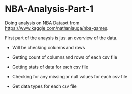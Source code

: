 # NBA-Analysis-Part-1

Doing analysis on NBA Dataset from https://www.kaggle.com/nathanlauga/nba-games.

First part of the anaysis is just an overview of the data.

- Will be checking columns and rows

- Getting count of columns and rows of each csv file

- Getting stats of data for each csv file

- Checking for any missing or null values for each csv file

- Get data types for each csv file 

